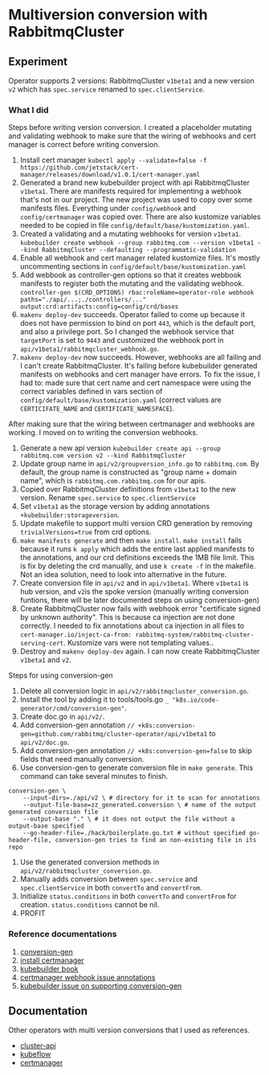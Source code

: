 # Multiversion conversion with RabbitmqCluster

## Experiment

Operator supports 2 versions: RabbitmqCluster `v1beta1` and a new version `v2` which has `spec.service` renamed to `spec.clientService`.

### What I did

Steps before writing version conversion.
I created a placeholder mutating and validating webhook to make sure that the wiring of webhooks and cert manager is correct before writing conversion.

1. Install cert manager `kubectl apply --validate=false -f https://github.com/jetstack/cert-manager/releases/download/v1.0.1/cert-manager.yaml`
1. Generated a brand new kubebuilder project with api RabbitmqCluster `v1beta1`. There are manifests required for implementing a webhook that's not in our project. The new project was used to copy over some manifests files. Everything under `config/webhook` and `config/certmanager` was copied over. There are also kustomize variables needed to be copied in file `config/default/base/kustomization.yaml`.
1. Created a validating and a mutating webhooks for version `v1beta1`. `kubebuilder create webhook --group rabbitmq.com --version v1beta1 --kind RabbitmqCluster --defaulting --programmatic-validation`
1. Enable all webhook and cert manager related kustomize files. It's mostly uncommenting sections in `config/default/base/kustomization.yaml`
1. Add webbook as controller-gen options so that it creates webbook manifests to register both the mutating and the validating webhook.
   `controller-gen $(CRD_OPTIONS) rbac:roleName=operator-role webhook paths="./api/...;./controllers/..." output:crd:artifacts:config=config/crd/bases`
1. `makenv deploy-dev` succeeds. Operator failed to come up because it does not have permission to bind on port `443`, which is the default port, and also a privilege port. So I changed the webhook service that `targetPort` is set to `9443` and customized the webhook port in `api/v1beta1/rabbitmqcluster_webhook.go`.
1. `makenv deploy-dev` now succeeds. However, webhooks are all failing and I can't create RabbitmqCluster. It's failing before kubebuilder generated manifests on webhooks and cert manager have errors. To fix the issue, I had to: made sure that cert name and cert namespace were using the correct variables defined in vars section of `config/default/base/kustomization.yaml` (correct values are `CERTICIFATE_NAME` and `CERTIFICATE_NAMESPACE`).

After making sure that the wiring between certmanager and webhooks are working. I moved on to writing the conversion webhooks.

1. Generate a new api version `kubebuilder create api --group rabbitmq.com version v2 --kind RabbitmqCluster`
1. Update group name in `api/v2/groupversion_info.go` to `rabbitmq.com`. By default, the group name is constructed as "group name + domain name", which is `rabbitmq.com.rabbitmq.com` for our apis.
1. Copied over RabbitmqCluster definitions from `v1beta1` to the new version. Rename `spec.service` to `spec.clientService`
1. Set `v1beta1` as the storage version by adding annotations `+kubebuilder:storageversion`.
1. Update makefile to support multi version CRD generation by removing `trivialVersions=true` from crd options.
1. `make manifests generate` and then `make install`. `make install` fails because it runs `k apply` which adds the entire last applied manifests to the annotations, and our crd definitions exceeds the 1MB file limit. This is fix by deleting the crd manually, and use `k create -f` in the makefile. Not an idea solution, need to look into alternative in the future.
1. Create conversion file in `api/v2` and in `api/v1beta1`. Where `v1beta1` is hub version, and `v2`is the spoke version (manually writing conversion funtions, there will be later documented steps on using conversion-gen)
1. Create RabbitmqCluster now fails with webhook error "certificate signed by unknown authority". This is because ca injection are not done correctly. I needed to fix annotations about ca injection in all files to `cert-manager.io/inject-ca-from: rabbitmq-system/rabbitmq-cluster-serving-cert`. Kustomize vars were not templating values..
1. Destroy and `makenv deploy-dev` again. I can now create RabbitmqCluster `v1beta1` and `v2`.

Steps for using conversion-gen

1. Delete all conversion logic in `api/v2/rabbitmqcluster_conversion.go`.
1. Install the tool by adding it to tools/tools.go `_ "k8s.io/code-generator/cmd/conversion-gen"`.
1. Create doc.go in `api/v2/`.
1. Add conversion-gen annotation `// +k8s:conversion-gen=github.com/rabbitmq/cluster-operator/api/v1beta1` to `api/v2/doc.go`.
1. Add conversion-gen annotation `// +k8s:conversion-gen=false` to skip fields that need manually conversion.
1. Use conversion-gen to generate conversion file in `make generate`. This command can take several minutes to finish.

```
conversion-gen \
	--input-dirs=./api/v2 \ # directory for it to scan for annotations
	--output-file-base=zz_generated.conversion \ # name of the output generated conversion file
	--output-base "." \ # it does not output the file without a output-base specified
	--go-header-file=./hack/boilerplate.go.txt # without specified go-header-file, conversion-gen tries to find an non-existing file in its repo
```

1. Use the generated conversion methods in `api/v2/rabbitmqcluster_conversion.go`.
1. Manually adds conversion between `spec.service` and `spec.clientService` in both `convertTo` and `convertFrom`.
1. Initialize `status.conditions` in both `convertTo` and `convertFrom` for creation. `status.conditions` cannot be nil.
1. PROFIT

### Reference documentations

1. [conversion-gen](https://godoc.org/k8s.io/code-generator/cmd/conversion-gen)
1. [install certmanager](https://cert-manager.io/docs/installation/kubernetes/)
1. [kubebuilder book](https://book.kubebuilder.io/multiversion-tutorial/api-changes.html)
1. [certmanager webhook issue annotations](https://github.com/jetstack/cert-manager/issues/2920#issuecomment-658779302)
1. [kubebuilder issue on supporting conversion-gen](https://github.com/kubernetes-sigs/kubebuilder/issues/1529#issuecomment-656359330)

## Documentation

Other operators with multi version conversions that I used as references.

- [cluster-api](https://github.com/kubernetes-sigs/cluster-api/tree/master/api/v1alpha3)
- [kubeflow](https://github.com/kubeflow/kubeflow/tree/master/components/notebook-controller/api)
- [certmanager](https://github.com/jetstack/cert-manager/tree/66d45afcdb3d7b3eb06a445916fd48b045d9e218/pkg/internal/apis/meta/v1)
